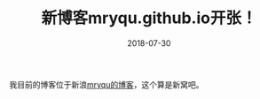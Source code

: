 ﻿---
title: 新博客mryqu.github.io开张！
date: 2018-07-30
---

我目前的博客位于新浪[mryqu的博客](http://blog.sina.com.cn/yandongqu)，这个算是新窝吧。